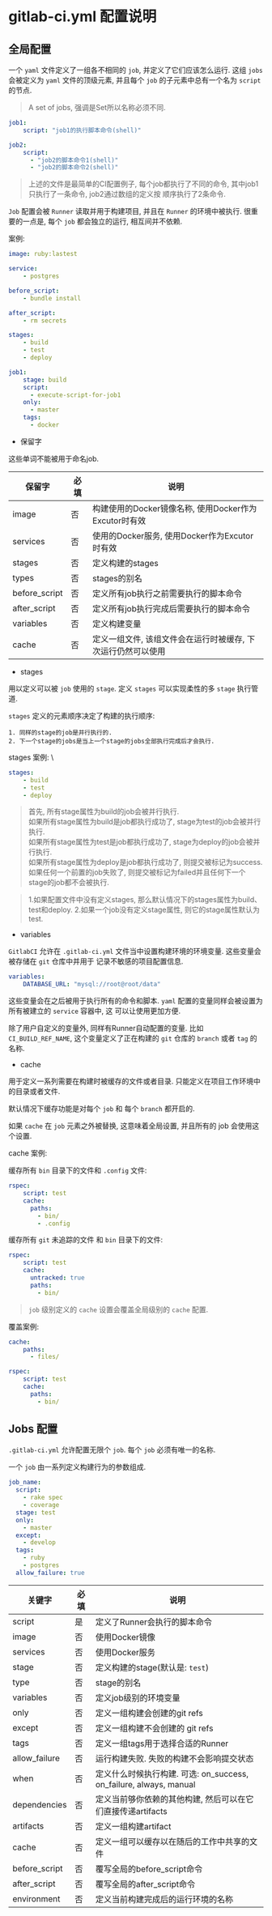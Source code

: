 # gitlab-ci.yml 配置说明

## 全局配置

一个 `yaml` 文件定义了一组各不相同的 `job`, 并定义了它们应该怎么运行. 这组 `jobs` 会被定义为 `yaml`
文件的顶级元素, 并且每个 `job` 的子元素中总有一个名为 `script` 的节点.

> A set of jobs, 强调是Set所以名称必须不同.

```yaml
job1:
    script: "job1的执行脚本命令(shell)"

job2:
    script:
      - "job2的脚本命令1(shell)"
      - "job2的脚本命令2(shell)"
```

> 上述的文件是最简单的CI配置例子, 每个job都执行了不同的命令, 其中job1只执行了一条命令, job2通过数组的定义按
顺序执行了2条命令.

`Job` 配置会被 `Runner` 读取并用于构建项目, 并且在 `Runner` 的环境中被执行. 很重要的一点是, 每个 `job` 
都会独立的运行, 相互间并不依赖.

案例:

```yaml
image: ruby:lastest

service:
    - postgres

before_script:
    - bundle install

after_script:
    - rm secrets

stages:
    - build
    - test
    - deploy

job1:
    stage: build
    script:
      - execute-script-for-job1
    only:
      - master
    tags:
      - docker
```

- 保留字

这些单词不能被用于命名job.


| 保留字 | 必填 | 说明 |
| --- | --- | --- |
| image | 否 | 构建使用的Docker镜像名称, 使用Docker作为Excutor时有效 |
| services | 否 | 使用的Docker服务, 使用Docker作为Excutor时有效 |
| stages | 否 | 定义构建的stages | 
| types | 否 | stages的别名 |
| before_script | 否 | 定义所有job执行之前需要执行的脚本命令 |
| after_script | 否 | 定义所有job执行完成后需要执行的脚本命令 |
| variables | 否 | 定义构建变量 |
| cache | 否 | 定义一组文件, 该组文件会在运行时被缓存, 下次运行仍然可以使用 |


- stages

用以定义可以被 `job` 使用的 `stage`. 定义 `stages` 可以实现柔性的多 `stage` 执行管道.

`stages` 定义的元素顺序决定了构建的执行顺序:

```
1. 同样的stage的job是并行执行的.
2. 下一个stage的jobs是当上一个stage的jobs全部执行完成后才会执行.
```

stages 案例: \
```yaml
stages:
    - build
    - test 
    - deploy
```

> 首先, 所有stage属性为build的job会被并行执行. \
> 如果所有stage属性为build是job都执行成功了, stage为test的job会被并行执行. \
> 如果所有stage属性为test是job都执行成功了, stage为deploy的job会被并行执行. \
> 如果所有stage属性为deploy是job都执行成功了, 则提交被标记为success.
> 如果任何一个前置的job失败了, 则提交被标记为failed并且任何下一个stage的job都不会被执行.


> 1.如果配置文件中没有定义stages, 那么默认情况下的stages属性为build、test和deploy.
> 2.如果一个job没有定义stage属性, 则它的stage属性默认为test.

- variables 

`GitlabCI` 允许在 `.gitlab-ci.yml` 文件当中设置构建环境的环境变量. 这些变量会被存储在 `git` 仓库中并用于
记录不敏感的项目配置信息.

```yaml
variables:
    DATABASE_URL: "mysql://root@root/data"
```

这些变量会在之后被用于执行所有的命令和脚本. `yaml` 配置的变量同样会被设置为所有被建立的 `service` 容器中, 这
可以让使用更加方便. 

除了用户自定义的变量外, 同样有Runner自动配置的变量. 比如 `CI_BUILD_REF_NAME`, 这个变量定义了正在构建的 `git`
仓库的 `branch` 或者 `tag` 的名称.


- cache 

用于定义一系列需要在构建时被缓存的文件或者目录. 只能定义在项目工作环境中的目录或者文件.

默认情况下缓存功能是对每个 `job` 和 每个 `branch` 都开启的.

如果 `cache` 在 `job` 元素之外被替换, 这意味着全局设置, 并且所有的 job 会使用这个设置.

cache 案例: 

缓存所有 `bin` 目录下的文件和 `.config` 文件:

```yaml
rspec:
    script: test
    cache: 
      paths:
        - bin/
        - .config
```

缓存所有 `git` 未追踪的文件 和 `bin` 目录下的文件:

```yaml
rspec:
    script: test
    cache:
      untracked: true
      paths:
        - bin/
```

> `job` 级别定义的 `cache` 设置会覆盖全局级别的 `cache` 配置.

覆盖案例:

```yaml
cache:
    paths:
      - files/

rspec:
    script: test
    cache:
      paths:
        - bin/
```


## Jobs 配置

`.gitlab-ci.yml` 允许配置无限个 `job`. 每个 `job` 必须有唯一的名称.

一个 `job` 由一系列定义构建行为的参数组成.

```yaml
job_name:
  script:
    - rake spec
    - coverage
  stage: test
  only:
    - master
  except:
    - develop
  tags:
    - ruby
    - postgres
  allow_failure: true
```

| 关键字 | 必填 | 说明 |
| --- | --- | --- |
| script | 是 | 定义了Runner会执行的脚本命令 |
| image | 否 | 使用Docker镜像 |
| services | 否 | 使用Docker服务 |
| stage | 否 | 定义构建的stage(默认是: `test`) | 
| type | 否 | stage的别名 |
| variables | 否 | 定义job级别的环境变量 |
| only | 否 | 定义一组构建会创建的git refs |
| except | 否 | 定义一组构建不会创建的 git refs |
| tags | 否 | 定义一组tags用于选择合适的Runner |
| allow_failure | 否 | 运行构建失败. 失败的构建不会影响提交状态 |
| when | 否 | 定义什么时候执行构建. 可选: on_success, on_failure, always, manual |
| dependencies | 否 | 定义当前够你依赖的其他构建, 然后可以在它们直接传递artifacts |
| artifacts | 否 | 定义一组构建artifact |
| cache | 否 | 定义一组可以缓存以在随后的工作中共享的文件 |
| before_script	| 否 | 覆写全局的before_script命令 |
| after_script | 否	| 覆写全局的after_script命令 |
| environment | 否 | 定义当前构建完成后的运行环境的名称 |